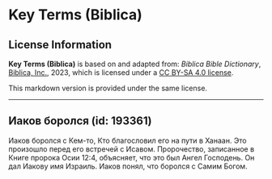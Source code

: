 # Key Terms (Biblica)

## License Information

**Key Terms (Biblica)** is based on and adapted from: _Biblica Bible Dictionary_, [Biblica, Inc.](https://www.biblica.com/), 2023, which is licensed under a [CC BY-SA 4.0 license](https://creativecommons.org/licenses/by-sa/4.0/legalcode.en).

This markdown version is provided under the same license.



--------------------------------

## Иаков боролся (id: 193361)

Иаков боролся с Кем\-то, Кто благословил его на пути в Ханаан. Это произошло перед его встречей с Исавом. Пророчество, записанное в Книге пророка Осии 12:4, объясняет, что это был Ангел Господень. Он дал Иакову имя Израиль. Иаков понял, что боролся с Самим Богом.


